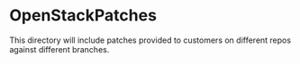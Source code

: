 # OpenStackPatches
This directory will include patches provided to customers on different repos against different branches.
